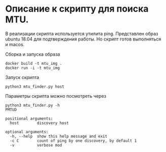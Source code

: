 # Описание к скрипту для поиска MTU.

В реализации скрипта используется утилита ping. Представлен образ ubuntu 18.04 для подтверждения работы. Но скрипт готов выполняться и macos.

Сборка и запуска образа

``` 
docker build -t mtu_img .
docker run -i -t mtu_img 
```

Запуск скрипта
``` 
python3 mtu_finder.py host
```
Параметры скрипта можно посмотреть через 
```
python3 mtu_finder.py -h
PMTUD

positional arguments:
  host        discovery host

optional arguments:
  -h, --help  show this help message and exit
  -c C        count of ping by one discovery, by default 1
  -v          verbose mod
```
